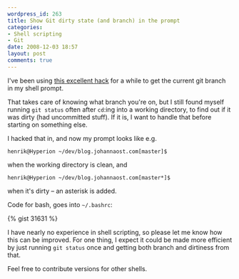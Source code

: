 ```yaml
---
wordpress_id: 263
title: Show Git dirty state (and branch) in the prompt
categories:
- Shell scripting
- Git
date: 2008-12-03 18:57
layout: post
comments: true
---
```

I've been using <a href="http://www.simplisticcomplexity.com/2008/03/13/show-your-git-branch-name-in-your-prompt/">this excellent hack</a> for a while to get the current git branch in my shell prompt.

That takes care of knowing what branch you're on, but I still found myself running <code>git status</code> often after <code>cd</code>:ing into a working directory, to find out if it was dirty (had uncommitted stuff). If it is, I want to handle that before starting on something else.

I hacked that in, and now my prompt looks like e.g.

    henrik@Hyperion ~/dev/blog.johannaost.com[master]$

when the working directory is clean, and

    henrik@Hyperion ~/dev/blog.johannaost.com[master*]$

when it's dirty – an asterisk is added.

Code for bash, goes into <code>~/.bashrc</code>:

{% gist 31631 %}

I have nearly no experience in shell scripting, so please let me know how this can be improved. For one thing, I expect it could be made more efficient by just running <code>git status</code> once and getting both branch and dirtiness from that.

Feel free to contribute versions for other shells.

